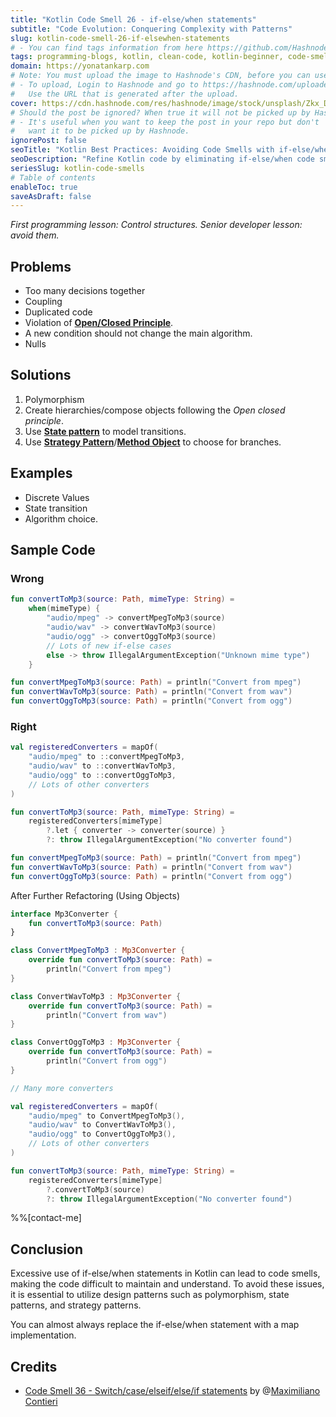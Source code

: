 ```yaml
---
title: "Kotlin Code Smell 26 - if-else/when statements"
subtitle: "Code Evolution: Conquering Complexity with Patterns"
slug: kotlin-code-smell-26-if-elsewhen-statements
# - You can find tags information from here https://github.com/Hashnode/support/blob/main/misc/tags.json
tags: programming-blogs, kotlin, clean-code, kotlin-beginner, code-smell-1
domain: https://yonatankarp.com
# Note: You must upload the image to Hashnode's CDN, before you can use it here.
# - To upload, Login to Hashnode and go to https://hashnode.com/uploader
#   Use the URL that is generated after the upload.
cover: https://cdn.hashnode.com/res/hashnode/image/stock/unsplash/Zkx_DgMQink/upload/3ba7b97b2b1663ce268d1032152b7e74.jpeg
# Should the post be ignored? When true it will not be picked up by Hashnode.
# - It's useful when you want to keep the post in your repo but don't
#   want it to be picked up by Hashnode.
ignorePost: false
seoTitle: "Kotlin Best Practices: Avoiding Code Smells with if-else/when Statemen"
seoDescription: "Refine Kotlin code by eliminating if-else/when code smells using design patterns for efficient, maintainable programming."
seriesSlug: kotlin-code-smells
# Table of contents
enableToc: true
saveAsDraft: false
---
```


*First programming lesson: Control structures. Senior developer lesson: avoid them.*

## Problems

* Too many decisions together
* Coupling
* Duplicated code
* Violation of [**Open/Closed Principle**](https://en.wikipedia.org/wiki/Open%E2%80%93closed_principle).
* A new condition should not change the main algorithm.
* Nulls

## Solutions

1. Polymorphism
2. Create hierarchies/compose objects following the *Open closed principle*.
3. Use [**State pattern**](https://en.wikipedia.org/wiki/State_pattern) to model transitions.
4. Use [**Strategy Pattern**](https://en.wikipedia.org/wiki/Strategy_pattern)/[**Method Object**](https://wiki.c2.com/?MethodObject) to choose for branches.

## Examples

* Discrete Values
* State transition
* Algorithm choice.

## Sample Code

### Wrong

```kotlin
fun convertToMp3(source: Path, mimeType: String) =
    when(mimeType) {
        "audio/mpeg" -> convertMpegToMp3(source)
        "audio/wav" -> convertWavToMp3(source)
        "audio/ogg" -> convertOggToMp3(source)
        // Lots of new if-else cases
        else -> throw IllegalArgumentException("Unknown mime type")
    }

fun convertMpegToMp3(source: Path) = println("Convert from mpeg")
fun convertWavToMp3(source: Path) = println("Convert from wav")
fun convertOggToMp3(source: Path) = println("Convert from ogg")
```

### Right

```kotlin
val registeredConverters = mapOf(
    "audio/mpeg" to ::convertMpegToMp3,
    "audio/wav" to ::convertWavToMp3,
    "audio/ogg" to ::convertOggToMp3,
    // Lots of other converters
)

fun convertToMp3(source: Path, mimeType: String) =
    registeredConverters[mimeType]
        ?.let { converter -> converter(source) }
        ?: throw IllegalArgumentException("No converter found")

fun convertMpegToMp3(source: Path) = println("Convert from mpeg")
fun convertWavToMp3(source: Path) = println("Convert from wav")
fun convertOggToMp3(source: Path) = println("Convert from ogg")
```

After Further Refactoring (Using Objects)

```kotlin
interface Mp3Converter {
    fun convertToMp3(source: Path)
}

class ConvertMpegToMp3 : Mp3Converter {
    override fun convertToMp3(source: Path) =
        println("Convert from mpeg")
}

class ConvertWavToMp3 : Mp3Converter {
    override fun convertToMp3(source: Path) =
        println("Convert from wav")
}

class ConvertOggToMp3 : Mp3Converter {
    override fun convertToMp3(source: Path) =
        println("Convert from ogg")
}

// Many more converters

val registeredConverters = mapOf(
    "audio/mpeg" to ConvertMpegToMp3(),
    "audio/wav" to ConvertWavToMp3(),
    "audio/ogg" to ConvertOggToMp3(),
    // Lots of other converters
)

fun convertToMp3(source: Path, mimeType: String) =
    registeredConverters[mimeType]
        ?.convertToMp3(source)
        ?: throw IllegalArgumentException("No converter found")
```

%%[contact-me]

## Conclusion

Excessive use of if-else/when statements in Kotlin can lead to code smells, making the code difficult to maintain and understand. To avoid these issues, it is essential to utilize design patterns such as polymorphism, state patterns, and strategy patterns.

You can almost always replace the if-else/when statement with a map implementation.


## Credits

* [Code Smell 36 - Switch/case/elseif/else/if statements](https://maximilianocontieri.com/code-smell-36-switchcaseelseifelseif-statements) by @[Maximiliano Contieri](@mcsee)
